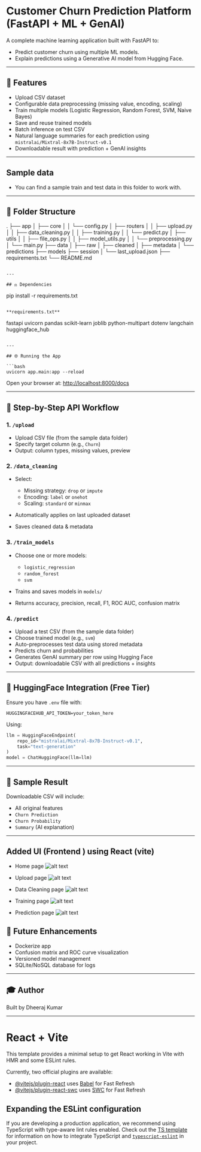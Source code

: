 # Customer Churn Prediction Platform (FastAPI + ML + GenAI)

A complete machine learning application built with FastAPI to:

* Predict customer churn using multiple ML models.
* Explain predictions using a Generative AI model from Hugging Face.

---

## 🚀 Features

* Upload CSV dataset
* Configurable data preprocessing (missing value, encoding, scaling)
* Train multiple models (Logistic Regression, Random Forest, SVM, Naive Bayes)
* Save and reuse trained models
* Batch inference on test CSV
* Natural language summaries for each prediction using `mistralai/Mixtral-8x7B-Instruct-v0.1`
* Downloadable result with prediction + GenAI insights

---

## Sample data

* You can find a sample train and test data in this folder to work with.

---

## 📂 Folder Structure

.
├── app
│   ├── core
│   │   └── config.py
│   ├── routers
│   │   ├── upload.py
│   │   ├── data_cleaning.py
│   │   ├── training.py
│   │   └── predict.py
│   ├── utils
│   │   ├── file_ops.py
│   │   ├── model_utils.py
│   │   └── preprocessing.py
│   └── main.py
├── data
│   ├── raw
│   ├── cleaned
│   ├── metadata
│   └── predictions
├── models
├── session
│   └── last_upload.json
├── requirements.txt
└── README.md
```

---

## ⚖️ Dependencies

```
pip install -r requirements.txt
```

**requirements.txt**

```
fastapi
uvicorn
pandas
scikit-learn
joblib
python-multipart
dotenv
langchain
huggingface_hub
```

---

## 🌐 Running the App

```bash
uvicorn app.main:app --reload
```

Open your browser at: [http://localhost:8000/docs](http://localhost:8000/docs)

---

## 🤹 Step-by-Step API Workflow

### 1. `/upload`

* Upload CSV file (from the sample data folder) 
* Specify target column (e.g., `Churn`)
* Output: column types, missing values, preview

### 2. `/data_cleaning`

* Select:

  * Missing strategy: `drop` or `impute`
  * Encoding: `label` or `onehot`
  * Scaling: `standard` or `minmax`
* Automatically applies on last uploaded dataset
* Saves cleaned data & metadata

### 3. `/train_models`

* Choose one or more models:

  * `logistic_regression`
  * `random_forest`
  * `svm`
* Trains and saves models in `models/`
* Returns accuracy, precision, recall, F1, ROC AUC, confusion matrix

### 4. `/predict`

* Upload a test CSV (from the sample data folder) 
* Choose trained model (e.g., `svm`)
* Auto-preprocesses test data using stored metadata
* Predicts churn and probabilities
* Generates GenAI summary per row using Hugging Face
* Output: downloadable CSV with all predictions + insights

---

## 🔧 HuggingFace Integration (Free Tier)

Ensure you have `.env` file with:

```
HUGGINGFACEHUB_API_TOKEN=your_token_here
```

Using:

```python
llm = HuggingFaceEndpoint(
    repo_id="mistralai/Mixtral-8x7B-Instruct-v0.1",
    task="text-generation"
)
model = ChatHuggingFace(llm=llm)
```

---

## 💾 Sample Result

Downloadable CSV will include:

* All original features
* `Churn Prediction`
* `Churn Probability`
* `Summary` (AI explanation)

---

## Added UI (Frontend ) using React (vite)

* Home page
![alt text](<Screenshot 2025-08-04 222216.png>)

* Upload page
![alt text](<Screenshot 2025-08-04 222317.png>)

* Data Cleaning page
![alt text](<Screenshot 2025-08-04 222350.png>)

* Training page
![alt text](<Screenshot 2025-08-04 222419.png>)

* Prediction page
![alt text](<Screenshot 2025-08-04 222527.png>)

## 🌟 Future Enhancements

* Dockerize app
* Confusion matrix and ROC curve visualization
* Versioned model management
* SQLite/NoSQL database for logs

---

## 🎓 Author

Built by Dheeraj Kumar



------------------------------------------------------------------------------------------------------------------------------



# React + Vite

This template provides a minimal setup to get React working in Vite with HMR and some ESLint rules.

Currently, two official plugins are available:

- [@vitejs/plugin-react](https://github.com/vitejs/vite-plugin-react/blob/main/packages/plugin-react) uses [Babel](https://babeljs.io/) for Fast Refresh
- [@vitejs/plugin-react-swc](https://github.com/vitejs/vite-plugin-react/blob/main/packages/plugin-react-swc) uses [SWC](https://swc.rs/) for Fast Refresh

## Expanding the ESLint configuration

If you are developing a production application, we recommend using TypeScript with type-aware lint rules enabled. Check out the [TS template](https://github.com/vitejs/vite/tree/main/packages/create-vite/template-react-ts) for information on how to integrate TypeScript and [`typescript-eslint`](https://typescript-eslint.io) in your project.
